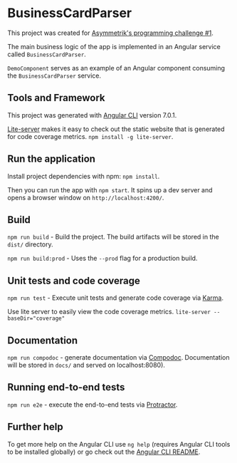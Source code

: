 # BusinessCardParser

This project was created for [Asymmetrik's programming challenge #1](https://asymmetrik.com/programming-challenges/#silk-accordion-0-0).

The main business logic of the app is implemented in an Angular service called `BusinessCardParser`.

`DemoComponent` serves as an example of an Angular component consuming the `BusinessCardParser` service.

## Tools and Framework

This project was generated with [Angular CLI](https://github.com/angular/angular-cli) version 7.0.1.

[Lite-server](https://github.com/johnpapa/lite-server) makes it easy to check out the static website that is generated for code coverage metrics. `npm install -g lite-server`.

## Run the application
Install project dependencies with npm: `npm install`.

Then you can run the app with `npm start`. It spins up a dev server and opens a browser window on `http://localhost:4200/`. 

## Build

`npm run build` - Build the project. The build artifacts will be stored in the `dist/` directory. 

`npm run build:prod` - Uses the `--prod` flag for a production build.

## Unit tests and code coverage

`npm run test` - Execute unit tests and generate code coverage via [Karma](https://karma-runner.github.io). 

Use lite server to easily view the code coverage metrics. `lite-server --baseDir="coverage"`

## Documentation

`npm run compodoc` - generate documentation via [Compodoc](https://compodoc.app/). Documentation will be stored in `docs/` and served on localhost:8080).

## Running end-to-end tests

`npm run e2e` - execute the end-to-end tests via [Protractor](http://www.protractortest.org/).

## Further help

To get more help on the Angular CLI use `ng help` (requires Angular CLI tools to be installed globally) or go check out the [Angular CLI README](https://github.com/angular/angular-cli/blob/master/README.md).
